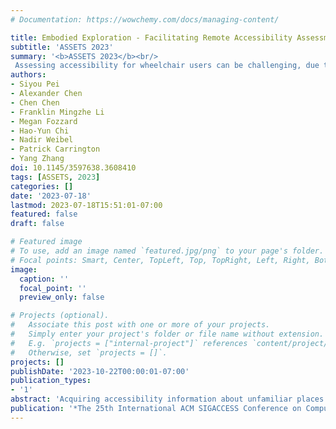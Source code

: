 ```yaml
---
# Documentation: https://wowchemy.com/docs/managing-content/

title: Embodied Exploration - Facilitating Remote Accessibility Assessment for Wheelchair Users with Virtual Reality
subtitle: 'ASSETS 2023'
summary: '<b>ASSETS 2023</b><br/>
 Assessing accessibility for wheelchair users can be challenging, due to lack of accessibility details needed for individual users. Embodied Exploration is a VR technique to deliver the experience of a physical visit while keeping the convenience of remote assessment. Embodied Exploration allows wheelchair users to explore high-fidelity digital replicas of physical environments with themselves embodied by avatars, leveraging the increasingly affordable VR headsets.'
authors:
- Siyou Pei
- Alexander Chen
- Chen Chen
- Franklin Mingzhe Li
- Megan Fozzard
- Hao-Yun Chi
- Nadir Weibel
- Patrick Carrington
- Yang Zhang
doi: 10.1145/3597638.3608410
tags: [ASSETS, 2023]
categories: []
date: '2023-07-18'
lastmod: 2023-07-18T15:51:01-07:00
featured: false
draft: false

# Featured image
# To use, add an image named `featured.jpg/png` to your page's folder.
# Focal points: Smart, Center, TopLeft, Top, TopRight, Left, Right, BottomLeft, Bottom, BottomRight.
image:
  caption: ''
  focal_point: ''
  preview_only: false

# Projects (optional).
#   Associate this post with one or more of your projects.
#   Simply enter your project's folder or file name without extension.
#   E.g. `projects = ["internal-project"]` references `content/project/deep-learning/index.md`.
#   Otherwise, set `projects = []`.
projects: []
publishDate: '2023-10-22T00:00:01-07:00'
publication_types:
- '1'
abstract: 'Acquiring accessibility information about unfamiliar places in advance is essential for wheelchair users to make better decisions about physical visits. Today’s assessment approaches such as phone calls, photos/videos, or 360° virtual tours often fall short of providing the specific accessibility details needed for individual differences. For example, they may not reveal crucial information like whether the legroom underneath a table is spacious enough or if the spatial configuration of an appliance is convenient for wheelchair users. In response, we present Embodied Exploration, a Virtual Reality (VR) technique to deliver the experience of a physical visit while keeping the convenience of remote assessment. Embodied Exploration allows wheelchair users to explore high-fidelity digital replicas of physical environments with themselves embodied by avatars, leveraging the increasingly affordable VR headsets. With a preliminary exploratory study, we investigated the needs and iteratively refined our techniques. Through a real-world user study with six wheelchair users, we found Embodied Exploration is able to facilitate remote and accurate accessibility assessment. We also discuss design implications for embodiment, safety, and practicality. This is a collaborative work with UCLA HiLab.'
publication: '*The 25th International ACM SIGACCESS Conference on Computers and Accessibility (New York, NY, USA)(ASSETS’23). Association for Computing Machinery, New York, NY, USA.*'
---
```

